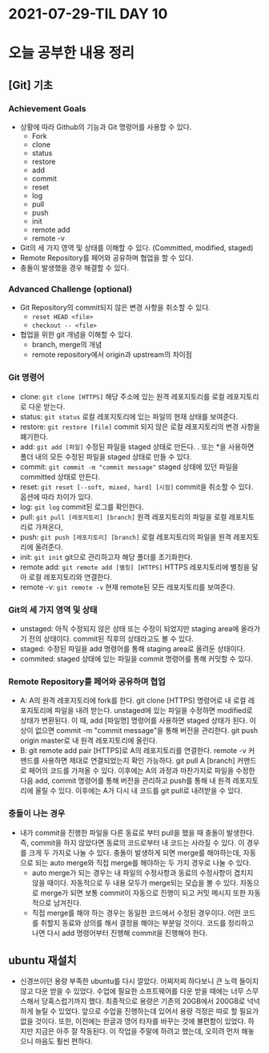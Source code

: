 # 2021-07-29-TIL DAY 10

# 오늘 공부한 내용 정리

## [Git] 기초

### **Achievement Goals**

- 상황에 따라 Github의 기능과 Git 명령어를 사용할 수 있다.
    - Fork
    - clone
    - status
    - restore
    - add
    - commit
    - reset
    - log
    - pull
    - push
    - init
    - remote add
    - remote -v
- Git의 세 가지 영역 및 상태를 이해할 수 있다. (Committed, modified, staged)
- Remote Repository를 페어와 공유하며 협업을 할 수 있다.
- 충돌이 발생했을 경우 해결할 수 있다.

### **Advanced Challenge (optional)**

- Git Repository의 commit되지 않은 변경 사항을 취소할 수 있다.
    - `reset HEAD <file>`
    - `checkout -- <file>`
- 협업을 위한 git 개념을 이해할 수 있다.
    - branch, merge의 개념
    - remote repository에서 origin과 upstream의 차이점

### Git 명령어

- clone: `git clone [HTTPS]` 해당 주소에 있는 원격 레포지토리를 로컬 레포지토리로 다운 받는다.
- status: `git status` 로컬 레포지토리에 있는 파일의 현재 상태를 보여준다.
- restore: `git restore [file]` commit 되지 않은 로컬 레포지토리의 변경 사항을 폐기한다.
- add: `git add [파일]` 수정된 파일을 staged 상태로 만든다. . 또는 *을 사용하면 폴더 내의 모든 수정된 파일을 staged 상태로 만들 수 있다.
- commit: `git commit -m "commit message"` staged 상태에 있던 파일을 committed 상태로 만든다.
- reset: `git reset [--soft, mixed, hard] [시점]` commit을 취소할 수 있다. 옵션에 따라 차이가 있다.
- log: `git log` commit된 로그를 확인한다.
- pull: `git pull [레포지토리] [branch]` 원격 레포지토리의 파일을 로컬 레포지토리로 가져온다,
- push: `git push [레포지토리] [branch]` 로컬 레포지토리의 파일을 원격 레포지토리에 올려준다.
- init: `git init` git으로 관리하고자 해당 폴더를 초기화한다.
- remote add: `git remote add [별칭] [HTTPS]` HTTPS 레포지토리에 별칭을 달아 로컬 레포지토리와 연결한다.
- remote -v: `git remote -v` 현재 remote된 모든 레포지토리를 보여준다.

### Git의 세 가지 영역 및 상태

- unstaged: 아직 수정되지 않은 상태 또는 수정이 되었지만 staging area에 올라가기 전의 상태이다. commit된 직후의 상태라고도 볼 수 있다.
- staged: 수정된 파일을 add 명령어를 통해 staging area로 올려둔 상태이다.
- commited: staged 상태에 있는 파일을 commit 명령어를 통해 커밋할 수 있다.

### Remote Repository를 페어와 공유하며 협업

- A: A의 원격 레포지토리에 fork를 한다. git clone [HTTPS] 명령어로 내 로컬 레포지토리에 파일을 내려 받는다. unstaged에 있는 파일을 수정하면 modified로 상태가 변환된다. 이 때, add [파일명] 명령어를 사용하면 staged 상태가 된다. 이상이 없으면 commit -m "commit message"을 통해 버전을 관리한다. git push origin master로 내 원격 레포지토리에 올린다.
- B: git remote add pair [HTTPS]로 A의 레포지토리를 연결한다. remote -v 커맨드를 사용하면 제대로 연결되었는지 확인 가능하다. git pull A [branch] 커맨드로 페어의 코드를 가져올 수 있다. 이후에는 A의 과정과 마찬가지로 파일을 수정한 다음 add, commit 명령어를 통해 버전을 관리하고 push를 통해 내 원격 레포지토리에 올릴 수 있다. 이후에는 A가 다시 내 코드를 git pull로 내려받을 수 있다.

### 충돌이 나는 경우

- 내가 commit을 진행한 파일을 다른 동료로 부터 pull을 했을 때 충돌이 발생한다. 즉, commit을 하지 않았다면 동료의 코드로부터 내 코드는 사라질 수 있다. 이 경우를 크게 두 가지로 나눌 수 있다. 충돌이 발생하게 되면 merge를 해야하는데, 자동으로 되는 auto merge와 직접 merge를 해야하는 두 가지 경우로 나눌 수 있다.
    - auto merge가 되는 경우는 내 파일의 수정사항과 동료의 수정사항이 겹치지 않을 때이다. 자동적으로 두 내용 모두가 merge되는 모습을 볼 수 있다. 자동으로 merge가 되면 보통 commit이 자동으로 진행이 되고 커밋 메시지 또한 자동적으로 남겨진다.
    - 직접 merge를 해야 하는 경우는 동일한 코드에서 수정된 경우이다. 어떤 코드를 취할지 동료와 상의를 해서 결정을 해야는 부분일 것이다. 코드를 정리하고 나면 다시 add 명령어부터 진행해 commit을 진행해야 한다.

## ubuntu 재설치

- 신경쓰이던 용량 부족한 ubuntu를 다시 깔았다. 어찌저찌 하다보니 큰 노력 들이지 않고 다운 받을 수 있었다. 수업에 필요한 소프트웨어를 다운 받을 때에는 너무 스무스해서 당혹스럽기까지 했다. 최종적으로 용량은 기존의 20GB에서 200GB로 넉넉하게 늘릴 수 있었다. 앞으로 수업을 진행하는데 있어서 용량 걱정은 따로 할 필요가 없을 것이다. 또한, 이전에는 한글과 영어 타자를 바꾸는 것에 불편함이 있었다. 하지만 지금은 아주 잘 작동된다. 이 작업을 주말에 하려고 했는데, 오히려 먼저 해놓으니 마음도 훨씬 편하다.
